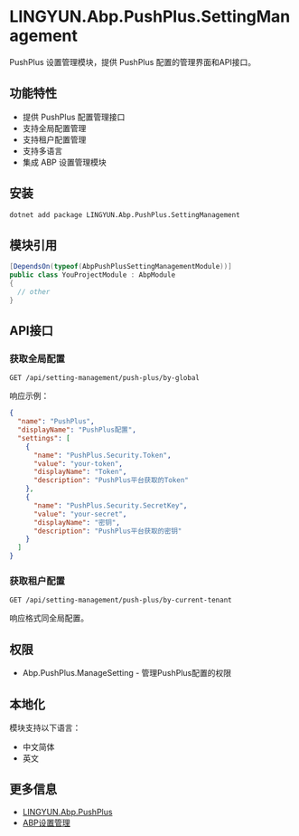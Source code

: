 # LINGYUN.Abp.PushPlus.SettingManagement

PushPlus 设置管理模块，提供 PushPlus 配置的管理界面和API接口。

## 功能特性

* 提供 PushPlus 配置管理接口
* 支持全局配置管理
* 支持租户配置管理
* 支持多语言
* 集成 ABP 设置管理模块

## 安装

```bash
dotnet add package LINGYUN.Abp.PushPlus.SettingManagement
```

## 模块引用

```csharp
[DependsOn(typeof(AbpPushPlusSettingManagementModule))]
public class YouProjectModule : AbpModule
{
  // other
}
```

## API接口

### 获取全局配置

```http
GET /api/setting-management/push-plus/by-global
```

响应示例：
```json
{
  "name": "PushPlus",
  "displayName": "PushPlus配置",
  "settings": [
    {
      "name": "PushPlus.Security.Token",
      "value": "your-token",
      "displayName": "Token",
      "description": "PushPlus平台获取的Token"
    },
    {
      "name": "PushPlus.Security.SecretKey",
      "value": "your-secret",
      "displayName": "密钥",
      "description": "PushPlus平台获取的密钥"
    }
  ]
}
```

### 获取租户配置

```http
GET /api/setting-management/push-plus/by-current-tenant
```

响应格式同全局配置。

## 权限

* Abp.PushPlus.ManageSetting - 管理PushPlus配置的权限

## 本地化

模块支持以下语言：
* 中文简体
* 英文

## 更多信息

* [LINGYUN.Abp.PushPlus](../LINGYUN.Abp.PushPlus/README.md)
* [ABP设置管理](https://docs.abp.io/en/abp/latest/Settings)
